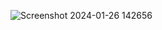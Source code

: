 ![Screenshot 2024-01-26 142656](https://github.com/BlackRipper12/Views_Group_Android/assets/140571405/5a79eb6e-a278-4d02-80f6-75cf2ce98af0)
